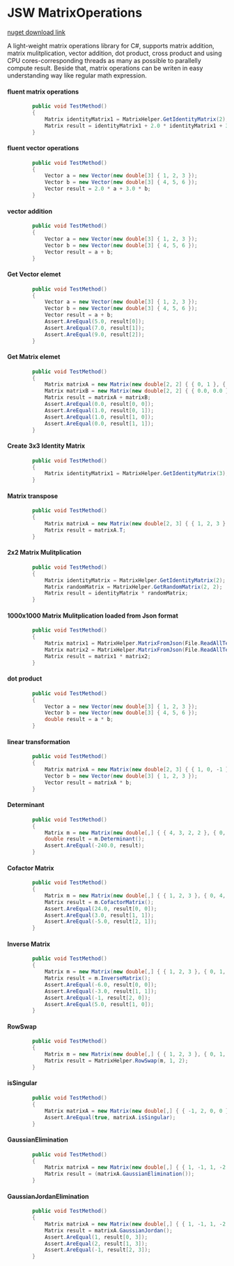 # JSW MatrixOperations

[nuget download link](https://www.nuget.org/packages/JswMatrix/1.0.0#release-body-tab)

A light-weight matrix operations library for C#, supports matrix addition, matrix mulitplication, vector addition, dot product, cross product and using CPU cores-corresponding threads as many as possible to parallelly compute result. 
Beside that, matrix operations can be writen in easy understanding way like regular math expression.
#### fluent matrix operations
```C#
        public void TestMethod()
        {
            Matrix identityMatrix1 = MatrixHelper.GetIdentityMatrix(2);
            Matrix result = identityMatrix1 + 2.0 * identityMatrix1 + 3.0 * identityMatrix1;
        }
```

#### fluent vector operations
```C#
        public void TestMethod()
        {
            Vector a = new Vector(new double[3] { 1, 2, 3 });
            Vector b = new Vector(new double[3] { 4, 5, 6 });
            Vector result = 2.0 * a + 3.0 * b;
        }
```
#### vector addition
```C#
        public void TestMethod()
        {
            Vector a = new Vector(new double[3] { 1, 2, 3 });
            Vector b = new Vector(new double[3] { 4, 5, 6 });
            Vector result = a + b;
        }
```

#### Get Vector elemet
```C#
        public void TestMethod()
        {
            Vector a = new Vector(new double[3] { 1, 2, 3 });
            Vector b = new Vector(new double[3] { 4, 5, 6 });
            Vector result = a + b;
            Assert.AreEqual(5.0, result[0]);
            Assert.AreEqual(7.0, result[1]);
            Assert.AreEqual(9.0, result[2]);
        }
```

#### Get Matrix elemet
```C#
        public void TestMethod()
        {
            Matrix matrixA = new Matrix(new double[2, 2] { { 0, 1 }, { 0, 0 } });
            Matrix matrixB = new Matrix(new double[2, 2] { { 0.0, 0.0 }, { 1.0, 0.0 } });
            Matrix result = matrixA + matrixB;
            Assert.AreEqual(0.0, result[0, 0]);
            Assert.AreEqual(1.0, result[0, 1]);
            Assert.AreEqual(1.0, result[1, 0]);
            Assert.AreEqual(0.0, result[1, 1]);
        }
```

#### Create 3x3 Identity Matrix
```C#
        public void TestMethod()
        {
            Matrix identityMatrix1 = MatrixHelper.GetIdentityMatrix(3);
        }
```

#### Matrix transpose
```C#
        public void TestMethod()
        {
            Matrix matrixA = new Matrix(new double[2, 3] { { 1, 2, 3 }, { 4, 5, 6 } });
            Matrix result = matrixA.T;
        }
```

#### 2x2 Matrix Mulitplication
```C#
        public void TestMethod()
        {
            Matrix identityMatrix = MatrixHelper.GetIdentityMatrix(2);
            Matrix randomMatrix = MatrixHelper.GetRandomMatrix(2, 2);
            Matrix result = identityMatrix * randomMatrix;
        }
```

#### 1000x1000 Matrix Mulitplication loaded from Json format
```C#
        public void TestMethod()
        {
            Matrix matrix1 = MatrixHelper.MatrixFromJson(File.ReadAllText("MatrixA1000"));
            Matrix matrix2 = MatrixHelper.MatrixFromJson(File.ReadAllText("MatrixB1000"));
            Matrix result = matrix1 * matrix2;
        }
```

#### dot product
```C#
        public void TestMethod()
        {
            Vector a = new Vector(new double[3] { 1, 2, 3 });
            Vector b = new Vector(new double[3] { 4, 5, 6 });
            double result = a * b;
        }
```

#### linear transformation
```C#
        public void TestMethod()
        {
            Matrix matrixA = new Matrix(new double[2, 3] { { 1, 0, -1 }, { 3, 1, 2 } });
            Vector b = new Vector(new double[3] { 1, 2, 3 });
            Vector result = matrixA * b;
        }
```

#### Determinant
```C#
        public void TestMethod()
        {
            Matrix m = new Matrix(new double[,] { { 4, 3, 2, 2 }, { 0, 1, -3, 3 }, { 0, -1, 3, 3 }, { 0, 3, 1, 1 } });
            double result = m.Determinant();
            Assert.AreEqual(-240.0, result);
        }
```


#### Cofactor Matrix
```C#
        public void TestMethod()
        {
            Matrix m = new Matrix(new double[,] { { 1, 2, 3 }, { 0, 4, 5 }, { 1, 0, 6 } });
            Matrix result = m.CofactorMatrix();
            Assert.AreEqual(24.0, result[0, 0]);
            Assert.AreEqual(3.0, result[1, 1]);
            Assert.AreEqual(-5.0, result[2, 1]);
        }
```

#### Inverse Matrix
```C#
        public void TestMethod()
        {
            Matrix m = new Matrix(new double[,] { { 1, 2, 3 }, { 0, 1, 5 }, { 5, 6, 0 } });
            Matrix result = m.InverseMatrix();
            Assert.AreEqual(-6.0, result[0, 0]);
            Assert.AreEqual(-3.0, result[1, 1]);
            Assert.AreEqual(-1, result[2, 0]);
            Assert.AreEqual(5.0, result[1, 0]);
        }
```

#### RowSwap
```C#
        public void TestMethod()
        {
            Matrix m = new Matrix(new double[,] { { 1, 2, 3 }, { 0, 1, 5 }, { 5, 6, 0 } });
            Matrix result = MatrixHelper.RowSwap(m, 1, 2);
        }
```

#### isSingular
```C#
        public void TestMethod()
        {
            Matrix matrixA = new Matrix(new double[,] { { -1, 2, 0, 0 }, { 2, -4, 1, 3 }, { 1, -2, 3, 9 }, { -2, 4, 2, 6 } });
            Assert.AreEqual(true, matrixA.isSingular);
        }
```

#### GaussianElimination
```C#
        public void TestMethod()
        {
            Matrix matrixA = new Matrix(new double[,] { { 1, -1, 1, -2 }, { 4, -2, 1, -1 }, { 1, -3, 2, -7 } });
            Matrix result = (matrixA.GaussianElimination());
        }
```


#### GaussianJordanElimination
```C#
        public void TestMethod()
        {
            Matrix matrixA = new Matrix(new double[,] { { 1, -1, 1, -2 }, { 4, -2, 1, -1 }, { 1, -3, 2, -7 } });
            Matrix result = matrixA.GaussianJordan();
            Assert.AreEqual(1, result[0, 3]);
            Assert.AreEqual(2, result[1, 3]);
            Assert.AreEqual(-1, result[2, 3]);
        }
```